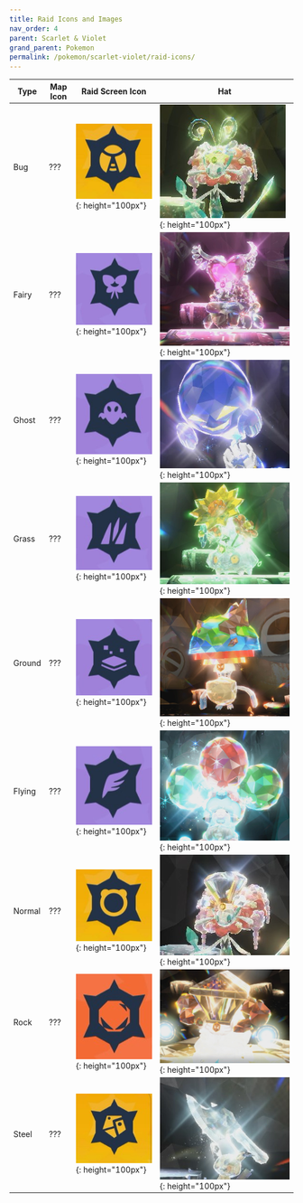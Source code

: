 ```yaml
---
title: Raid Icons and Images
nav_order: 4
parent: Scarlet & Violet
grand_parent: Pokemon
permalink: /pokemon/scarlet-violet/raid-icons/
---
```



| Type              |Map Icon | Raid Screen Icon              | Hat |
|------------------------------|--------------|-----------------------------|---------------|
| Bug | ??? | ![bug-icon](/images/pokemon/scarlet-violet/bug-raid-icon.jpg){: height="100px"} | ![bug-icon](/images/pokemon/scarlet-violet/bug-raid-hat.jpg){: height="100px"} |
| Fairy | ??? | ![fairy-icon](/images/pokemon/scarlet-violet/fairy-raid-icon.jpg){: height="100px"} | ![fairy-icon](/images/pokemon/scarlet-violet/fairy-raid-hat.jpg){: height="100px"} |
| Ghost | ??? | ![ghost-icon](/images/pokemon/scarlet-violet/ghost-raid-icon.jpg){: height="100px"} | ![ghost-icon](/images/pokemon/scarlet-violet/ghost-raid-hat.jpg){: height="100px"} |
| Grass | ??? | ![grass-icon](/images/pokemon/scarlet-violet/grass-raid-icon.jpg){: height="100px"} | ![grass-icon](/images/pokemon/scarlet-violet/grass-raid-hat.jpg){: height="100px"} |
| Ground | ??? | ![ground-icon](/images/pokemon/scarlet-violet/ground-raid-icon.jpg){: height="100px"} | ![ground-icon](/images/pokemon/scarlet-violet/ground-raid-hat.jpg){: height="100px"} |
| Flying | ??? | ![flying-icon](/images/pokemon/scarlet-violet/flying-raid-icon.jpg){: height="100px"} | ![flying-icon](/images/pokemon/scarlet-violet/flying-raid-hat.jpg){: height="100px"} |
| Normal | ??? | ![normal-icon](/images/pokemon/scarlet-violet/normal-raid-icon.jpg){: height="100px"} | ![normal-icon](/images/pokemon/scarlet-violet/normal-raid-hat.jpg){: height="100px"} |
| Rock | ??? | ![rock-icon](/images/pokemon/scarlet-violet/rock-raid-icon.jpg){: height="100px"} | ![rock-icon](/images/pokemon/scarlet-violet/rock-raid-hat.jpg){: height="100px"} |
| Steel | ??? | ![steel-icon](/images/pokemon/scarlet-violet/steel-raid-icon.jpg){: height="100px"} | ![steel-icon](/images/pokemon/scarlet-violet/steel-raid-hat.jpg){: height="100px"} |
